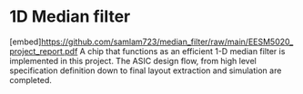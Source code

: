 # 1D Median filter

[embed]https://github.com/samlam723/median_filter/raw/main/EESM5020_project_report.pdf 
A chip that functions as an efficient 1-D median filter is implemented in this project. The ASIC design flow, from high level specification definition down to final layout extraction and simulation are completed.
